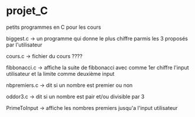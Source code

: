 # projet_C
petits programmes en C pour les cours


biggest.c -> un programme qui donne le plus chiffre parmis les 3 proposés par l'utilisateur

cours.c -> fichier du cours ????

fibbonacci.c -> affiche la suite de fibbonacci avec comme 1er chiffre l'input utilisateur et la limite comme deuxième input

nbpremiers.c -> dit si un nombre est premier ou non

oddor3.c -> dit si un nombre est pair et/ou divisible par 3

PrimeToInput -> affiche les nombres premiers jusqu'a l'input utilisateur
